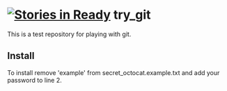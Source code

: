 [![Stories in Ready](https://badge.waffle.io/jessgusclark/try_git.png?label=ready&title=Ready)](https://waffle.io/jessgusclark/try_git)
try_git
=======

This is a test repository for playing with git.

Install
-------
To install remove 'example' from secret_octocat.example.txt and
add your password to line 2.
